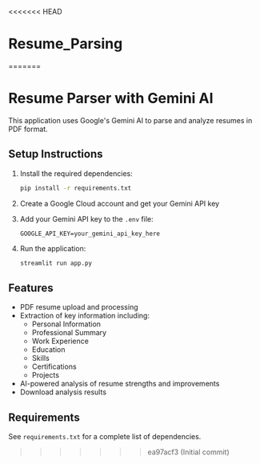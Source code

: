 <<<<<<< HEAD
# Resume_Parsing
=======
# Resume Parser with Gemini AI

This application uses Google's Gemini AI to parse and analyze resumes in PDF format.

## Setup Instructions

1. Install the required dependencies:
   ```bash
   pip install -r requirements.txt
   ```

2. Create a Google Cloud account and get your Gemini API key

3. Add your Gemini API key to the `.env` file:
   ```
   GOOGLE_API_KEY=your_gemini_api_key_here
   ```

4. Run the application:
   ```bash
   streamlit run app.py
   ```

## Features

- PDF resume upload and processing
- Extraction of key information including:
  - Personal Information
  - Professional Summary
  - Work Experience
  - Education
  - Skills
  - Certifications
  - Projects
- AI-powered analysis of resume strengths and improvements
- Download analysis results

## Requirements

See `requirements.txt` for a complete list of dependencies.
>>>>>>> ea97acf3 (Initial commit)

